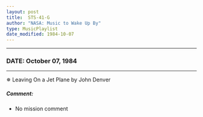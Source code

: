 ```yaml
---
layout: post
title:  STS-41-G
author: "NASA: Music to Wake Up By"
type: MusicPlaylist
date_modified: 1984-10-07
---
```


----
### DATE: October 07, 1984
----
✵ Leaving On a Jet Plane by John Denver

##### Comment:
* No mission comment
